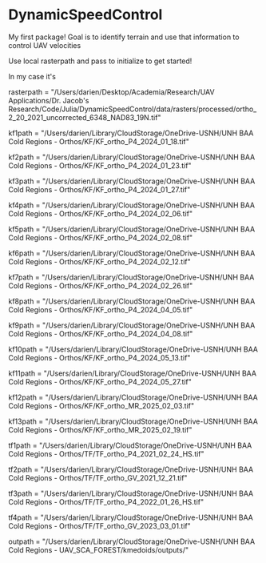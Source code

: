 # DynamicSpeedControl
My first package! Goal is to identify terrain and use that information to control UAV velocities

Use local rasterpath and pass to initialize to get started!

In my case it's

rasterpath = "/Users/darien/Desktop/Academia/Research/UAV Applications/Dr. Jacob's Research/Code/Julia/DynamicSpeedControl/data/rasters/processed/ortho_2_20_2021_uncorrected_6348_NAD83_19N.tif"

kf1path = "/Users/darien/Library/CloudStorage/OneDrive-USNH/UNH BAA Cold Regions - Orthos/KF/KF_ortho_P4_2024_01_18.tif"

kf2path = "/Users/darien/Library/CloudStorage/OneDrive-USNH/UNH BAA Cold Regions - Orthos/KF/KF_ortho_P4_2024_01_23.tif"

kf3path = "/Users/darien/Library/CloudStorage/OneDrive-USNH/UNH BAA Cold Regions - Orthos/KF/KF_ortho_P4_2024_01_27.tif"

kf4path = "/Users/darien/Library/CloudStorage/OneDrive-USNH/UNH BAA Cold Regions - Orthos/KF/KF_ortho_P4_2024_02_06.tif"

kf5path = "/Users/darien/Library/CloudStorage/OneDrive-USNH/UNH BAA Cold Regions - Orthos/KF/KF_ortho_P4_2024_02_08.tif"

kf6path = "/Users/darien/Library/CloudStorage/OneDrive-USNH/UNH BAA Cold Regions - Orthos/KF/KF_ortho_P4_2024_02_12.tif"

kf7path = "/Users/darien/Library/CloudStorage/OneDrive-USNH/UNH BAA Cold Regions - Orthos/KF/KF_ortho_P4_2024_02_26.tif"

kf8path = "/Users/darien/Library/CloudStorage/OneDrive-USNH/UNH BAA Cold Regions - Orthos/KF/KF_ortho_P4_2024_04_05.tif"

kf9path = "/Users/darien/Library/CloudStorage/OneDrive-USNH/UNH BAA Cold Regions - Orthos/KF/KF_ortho_P4_2024_04_08.tif"

kf10path = "/Users/darien/Library/CloudStorage/OneDrive-USNH/UNH BAA Cold Regions - Orthos/KF/KF_ortho_P4_2024_05_13.tif"

kf11path = "/Users/darien/Library/CloudStorage/OneDrive-USNH/UNH BAA Cold Regions - Orthos/KF/KF_ortho_P4_2024_05_27.tif"

kf12path = "/Users/darien/Library/CloudStorage/OneDrive-USNH/UNH BAA Cold Regions - Orthos/KF/KF_ortho_MR_2025_02_03.tif"

kf13path = "/Users/darien/Library/CloudStorage/OneDrive-USNH/UNH BAA Cold Regions - Orthos/KF/KF_ortho_MR_2025_02_19.tif"

tf1path = "/Users/darien/Library/CloudStorage/OneDrive-USNH/UNH BAA Cold Regions - Orthos/TF/TF_ortho_P4_2021_02_24_HS.tif"

tf2path = "/Users/darien/Library/CloudStorage/OneDrive-USNH/UNH BAA Cold Regions - Orthos/TF/TF_ortho_GV_2021_12_21.tif"

tf3path = "/Users/darien/Library/CloudStorage/OneDrive-USNH/UNH BAA Cold Regions - Orthos/TF/TF_ortho_P4_2022_01_26_HS.tif"

tf4path = "/Users/darien/Library/CloudStorage/OneDrive-USNH/UNH BAA Cold Regions - Orthos/TF/TF_ortho_GV_2023_03_01.tif"

outpath = "/Users/darien/Library/CloudStorage/OneDrive-USNH/UNH BAA Cold Regions - UAV_SCA_FOREST/kmedoids/outputs/"